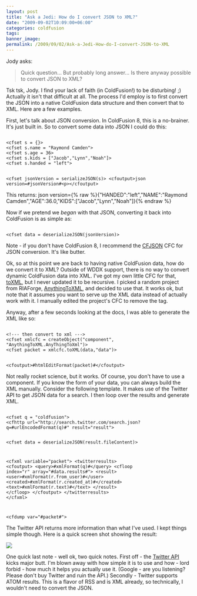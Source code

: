 ```yaml
---
layout: post
title: "Ask a Jedi: How do I convert JSON to XML?"
date: "2009-09-02T10:09:00+06:00"
categories: coldfusion 
tags: 
banner_image: 
permalink: /2009/09/02/Ask-a-Jedi-How-do-I-convert-JSON-to-XML
---
```


Jody asks:

<blockquote>
Quick question... But probably long answer... Is there anyway possible to convert JSON to XML?
</blockquote>

Tsk tsk, Jody. I find your lack of faith (in ColdFusion!) to be disturbing! ;) Actually it isn't that difficult at all. The process I'd employ is to first convert the JSON into a native ColdFusion data structure and then convert that to XML. Here are a few examples.
<!--more-->
First, let's talk about JSON conversion. In ColdFusion 8, this is a no-brainer. It's just built in. So to convert some data into JSON I could do this:

<code>
&lt;cfset s = {}&gt;
&lt;cfset s.name = "Raymond Camden"&gt;
&lt;cfset s.age = 36&gt;
&lt;cfset s.kids = ["Jacob","Lynn","Noah"]&gt;
&lt;cfset s.handed = "left"&gt;

&lt;cfset jsonVersion = serializeJSON(s)&gt;
&lt;cfoutput&gt;json version=#jsonVersion#&lt;p&gt;&lt;/cfoutput&gt;
</code>

This returns: json version={% raw %}{"HANDED":"left","NAME":"Raymond Camden","AGE":36.0,"KIDS":["Jacob","Lynn","Noah"]}{% endraw %}

Now if we pretend we <i>began</i> with that JSON, converting it back into ColdFusion is as simple as: 

<code>
&lt;cfset data = deserializeJSON(jsonVersion)&gt;
</code>

Note - if you don't have ColdFusion 8, I recommend the <a href="http://www.epiphantastic.com/cfjson/">CFJSON</a> CFC for JSON conversion. It's like butter. 

Ok, so at this point we are back to having native ColdFusion data, how do we convert it to XML? Outside of WDDX support, there is no way to convert dynamic ColdFusion data into XML. I've got my own little CFC for that, <a href="http://www.raymondcamden.com/projects/toxml/">toXML</a>, but I never updated it to be recursive. I picked a random project from RIAForge, <a href="http://anythingtoxml.riaforge.org/">AnythingToXML</a>, and decided to use that. It works ok, but note that it assumes you want to serve up the XML data instead of actually work with it. I manually edited the project's CFC to remove the <cfcontent> tag. 

Anyway, after a few seconds looking at the docs, I was able to generate the XML like so:

<code>
&lt;!--- then convert to xml ---&gt;
&lt;cfset xmlcfc = createObject("component", "AnythingToXML.AnyThingToXml")&gt;
&lt;cfset packet = xmlcfc.toXML(data,"data")&gt;

&lt;cfoutput&gt;#htmlEditFormat(packet)#&lt;/cfoutput&gt;
</code>

Not really rocket science, but it works. Of course, you don't have to use a component. If you know the form of your data, you can always build the XML manually. Consider the following template. It makes use of the Twitter API to get JSON data for a search. I then loop over the results and generate XML.

<code>
&lt;cfset q = "coldfusion"&gt;
&lt;cfhttp url="http://search.twitter.com/search.json?q=#urlEncodedFormat(q)#" result="result"&gt;

&lt;cfset data = deserializeJSON(result.fileContent)&gt;

&lt;cfxml variable="packet"&gt;
&lt;twitterresults&gt;
	&lt;cfoutput&gt;
	&lt;query&gt;#xmlFormat(q)#&lt;/query&gt;
	&lt;cfloop index="r" array="#data.results#"&gt;
		&lt;result&gt;
			&lt;user&gt;#xmlFormat(r.from_user)#&lt;/user&gt;
			&lt;created&gt;#xmlFormat(r.created_at)#&lt;/created&gt;
			&lt;text&gt;#xmlFormat(r.text)#&lt;/text&gt;
		&lt;/result&gt;
	&lt;/cfloop&gt;
	&lt;/cfoutput&gt;
&lt;/twitterresults&gt;
&lt;/cfxml&gt;

&lt;cfdump var="#packet#"&gt;
</code>

The Twitter API returns more information than what I've used. I kept things simple though. Here is a quick screen shot showing the result:

<img src="https://static.raymondcamden.com/images/cfjedi/Picture 184.png" />

One quick last note - well ok, two quick notes. First off - the <a href="http://apiwiki.twitter.com/Twitter-API-Documentation">Twitter API</a> kicks major butt. I'm blown away with how simple it is to use and how - lord forbid - how much it helps you actually use it. (Google - are you listening? Please don't buy Twitter and ruin the API.) Secondly - Twitter supports ATOM results. This is a flavor of RSS and is XML already, so technically, I wouldn't need to convert the JSON.